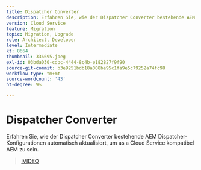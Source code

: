 ```yaml
---
title: Dispatcher Converter
description: Erfahren Sie, wie der Dispatcher Converter bestehende AEM Dispatcher-Konfigurationen automatisch aktualisiert, um as a Cloud Service kompatibel AEM zu sein.
version: Cloud Service
feature: Migration
topic: Migration, Upgrade
role: Architect, Developer
level: Intermediate
kt: 8664
thumbnail: 336695.jpeg
exl-id: 03bda030-cdbc-4444-8c4b-e182827f9f90
source-git-commit: b3e9251bdb18a008be95c1fa9e5c79252a74fc98
workflow-type: tm+mt
source-wordcount: '43'
ht-degree: 9%

---
```


# Dispatcher Converter

Erfahren Sie, wie der Dispatcher Converter bestehende AEM Dispatcher-Konfigurationen automatisch aktualisiert, um as a Cloud Service kompatibel AEM zu sein.

>[!VIDEO](https://video.tv.adobe.com/v/336695?quality=12&learn=on)
